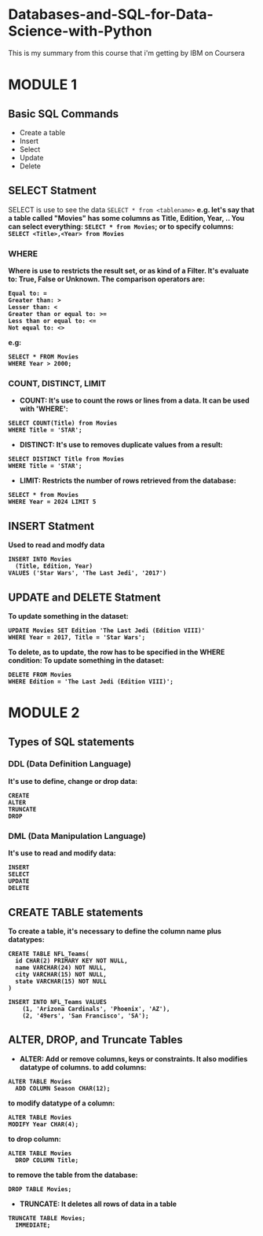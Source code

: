 # Databases-and-SQL-for-Data-Science-with-Python
This is my summary from this course that i'm getting by IBM on Coursera 
# MODULE 1
## Basic SQL Commands
- Create a table
- Insert
- Select
- Update
- Delete

## SELECT Statment
SELECT is use to see the data
```SELECT * from <tablename>``` <b>
e.g. let's say that a table called "Movies" has some columns as Title, Edition, Year, .. <b>
You can select everything: ```SELECT * from Movies```; <b>
or to specify columns: ```SELECT <Title>,<Year> from Movies```
### WHERE
Where is use to restricts the result set, or as kind of a Filter. <b>
It's evaluate to: True, False or Unknown.
The comparison operators are:
```
Equal to: = 
Greater than: >
Lesser than: <
Greater than or equal to: >=
Less than or equal to: <=
Not equal to: <>
```
e.g: 
```
SELECT * FROM Movies
WHERE Year > 2000;
```
### COUNT, DISTINCT, LIMIT
- COUNT: It's use to count the rows or lines from a data. It can be used with 'WHERE':
```
SELECT COUNT(Title) from Movies
WHERE Title = 'STAR';
```
- DISTINCT: It's use to removes duplicate values from a result:
```
SELECT DISTINCT Title from Movies
WHERE Title = 'STAR';
```
- LIMIT: Restricts the number of rows retrieved from the database:
```
SELECT * from Movies
WHERE Year = 2024 LIMIT 5
```

## INSERT Statment
Used to read and modfy data
```
INSERT INTO Movies
  (Title, Edition, Year)
VALUES ('Star Wars', 'The Last Jedi', '2017')
```

## UPDATE and DELETE Statment
To update something in the dataset:
```
UPDATE Movies SET Edition 'The Last Jedi (Edition VIII)'
WHERE Year = 2017, Title = 'Star Wars';
```
To delete, as to update, the row has to be specified in the WHERE condition:
To update something in the dataset:
```
DELETE FROM Movies
WHERE Edition = 'The Last Jedi (Edition VIII)';
```

# MODULE 2
## Types of SQL statements
### DDL (Data Definition Language)
It's use to define, change or drop data:
```
CREATE
ALTER
TRUNCATE
DROP
```
### DML (Data Manipulation Language)
It's use to read and modify data:
```
INSERT
SELECT
UPDATE
DELETE
```
## CREATE TABLE statements
To create a table, it's necessary to define the column name plus datatypes:
```
CREATE TABLE NFL_Teams(
  id CHAR(2) PRIMARY KEY NOT NULL,
  name VARCHAR(24) NOT NULL,
  city VARCHAR(15) NOT NULL,
  state VARCHAR(15) NOT NULL
)
```
```
INSERT INTO NFL_Teams VALUES
	(1, 'Arizona Cardinals', 'Phoenix', 'AZ'),
	(2, '49ers', 'San Francisco', 'SA');
```	
## ALTER, DROP, and Truncate Tables
- ALTER: Add or remove columns, keys or constraints. It also modifies datatype of columns.
to add columns:
```
ALTER TABLE Movies
  ADD COLUMN Season CHAR(12);
```
to modify datatype of a column:
```
ALTER TABLE Movies
MODIFY Year CHAR(4);
```
to drop column:
```
ALTER TABLE Movies
  DROP COLUMN Title;
```
to remove the table from the database:
```
DROP TABLE Movies;
```
- TRUNCATE: It deletes all rows of data in a table
```
TRUNCATE TABLE Movies;
  IMMEDIATE;
```
